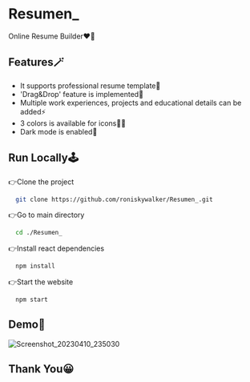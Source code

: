
# Resumen_

Online Resume Builder❤‍🔥


## Features🪄

- It supports professional resume template💫
- 'Drag&Drop' feature is implemented💯 
- Multiple work experiences, projects and educational details can be added⚡
- 3 colors is available for icons👍🏻
- Dark mode is enabled🎨



## Run Locally🕹️

👉Clone the project

```bash
  git clone https://github.com/roniskywalker/Resumen_.git
```

👉Go to main directory

```bash
  cd ./Resumen_
```

👉Install react dependencies

```bash
  npm install
```

👉Start the website

```bash
  npm start
```


## Demo🔮

![Screenshot_20230410_235030](https://user-images.githubusercontent.com/97012708/230966643-5972e674-e4a3-48db-bc8d-6aba1a81e9ca.png)


## Thank You😀
